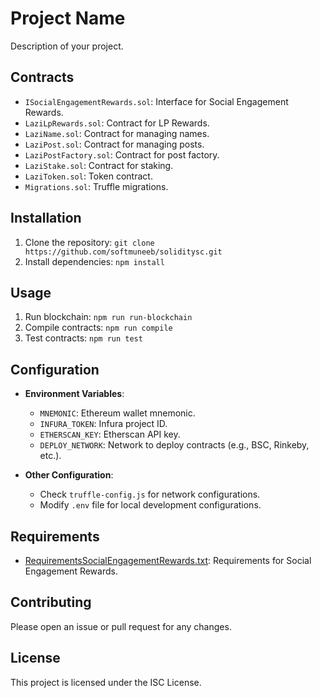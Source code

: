 
# Project Name

Description of your project.

## Contracts

- `ISocialEngagementRewards.sol`: Interface for Social Engagement Rewards.
- `LaziLpRewards.sol`: Contract for LP Rewards.
- `LaziName.sol`: Contract for managing names.
- `LaziPost.sol`: Contract for managing posts.
- `LaziPostFactory.sol`: Contract for post factory.
- `LaziStake.sol`: Contract for staking.
- `LaziToken.sol`: Token contract.
- `Migrations.sol`: Truffle migrations.

## Installation

1. Clone the repository: `git clone https://github.com/softmuneeb/soliditysc.git`
2. Install dependencies: `npm install`

## Usage

1. Run blockchain: `npm run run-blockchain`
2. Compile contracts: `npm run compile`
3. Test contracts: `npm run test`

## Configuration

- **Environment Variables**:
  - `MNEMONIC`: Ethereum wallet mnemonic.
  - `INFURA_TOKEN`: Infura project ID.
  - `ETHERSCAN_KEY`: Etherscan API key.
  - `DEPLOY_NETWORK`: Network to deploy contracts (e.g., BSC, Rinkeby, etc.).

- **Other Configuration**:
  - Check `truffle-config.js` for network configurations.
  - Modify `.env` file for local development configurations.

## Requirements

- [RequirementsSocialEngagementRewards.txt](RequirementsSocialEngagementRewards.txt): Requirements for Social Engagement Rewards.

## Contributing

Please open an issue or pull request for any changes.

## License

This project is licensed under the ISC License.
